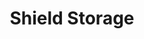 ---
title: "Shield Storage"
url: /north-las-vegas/shield-storage-west-craig-road/
shop: storage rental
---